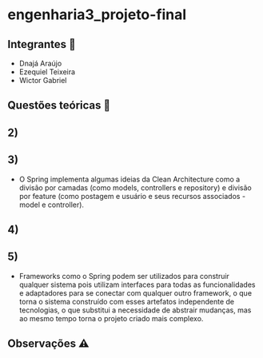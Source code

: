 # engenharia3_projeto-final
## Integrantes :boy:
- Dnajá Araújo 
- Ezequiel Teixeira
- Wictor Gabriel 

## Questões teóricas :notebook_with_decorative_cover:
## 2) 

## 3) 
- O Spring implementa algumas ideias da Clean Architecture como a divisão por camadas (como models, controllers e repository) e divisão por feature (como postagem e usuário e seus recursos associados - model e controller).

## 4) 

## 5) 
- Frameworks como o Spring podem ser utilizados para construir qualquer sistema pois utilizam interfaces para todas as funcionalidades e adaptadores para se conectar com qualquer outro framework, o que torna o sistema construído com esses artefatos independente de tecnologias, o que substitui a necessidade de abstrair mudanças, mas ao mesmo tempo torna o projeto criado mais complexo.

## Observações :warning:



